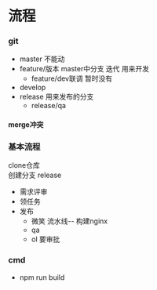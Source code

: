 # 流程

### git
- master 不能动
- feature/版本 master中分支 迭代 用来开发
    - feature/dev联调 暂时没有
- develop
- release 用来发布的分支
    - release/qa

#### merge冲突
### 基本流程
clone仓库  
创建分支 release  
- 需求评审 
- 领任务 
- 发布
    - 微笑 流水线-- 构建nginx
    - qa
    - ol 要审批

### cmd
- npm run build 
